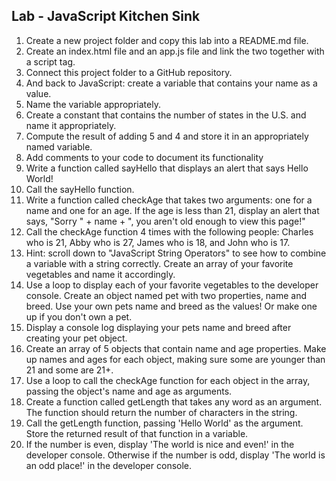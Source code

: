  ## **Lab - JavaScript Kitchen Sink**
 
 1. Create a new project folder and copy this lab into a README.md file.
 2. Create an index.html file and an app.js file and link the two
    together with a script tag.
 3. Connect this project folder to a GitHub repository.
 4. And back to JavaScript: create a variable that contains your name as
    a value.
 5. Name the variable appropriately.
 6. Create a constant that contains the number of states in the U.S. and
    name it appropriately.
 7. Compute the result of adding 5 and 4 and store it in an
    appropriately named variable.
 8. Add comments to your code to document its functionality
 9. Write a function called sayHello that displays an alert that says
    Hello World!
 10. Call the sayHello function.
 11. Write a function called checkAge that takes two arguments: one for
     a name and one for an age. If the age is less than 21, display an
     alert that says, "Sorry " + name + ", you aren't old enough to view
     this page!"
 12. Call the checkAge function 4 times with the following people:
     Charles who is 21, Abby who is 27, James who is 18, and John who is
     17.
 13. Hint: scroll down to "JavaScript String Operators" to see how to
     combine a variable with a string correctly. Create an array of your
     favorite vegetables and name it accordingly.
 14. Use a loop to display each of your favorite vegetables to the developer console.
Create an object named pet with two properties, name and breed. Use your own pets name and breed as the values! Or make one up if you don't own a pet.
 15. Display a console log displaying your pets name and breed after
     creating your pet object.
 16. Create an array of 5 objects that contain name and age properties.
     Make up names and ages for each object, making sure some are
     younger than 21 and some are 21+.
 17. Use a loop to call the checkAge function for each object in the
     array, passing the object's name and age as arguments.
 18. Create a function called getLength that takes any word as an
     argument. The function should return the number of characters in
     the string.
 19. Call the getLength function, passing 'Hello World' as the argument. Store the returned result of that function in a variable.
 20. If the number is even, display 'The world is nice and even!' in the developer console. Otherwise if the number is odd, display 'The world is an odd place!' in the developer console.

